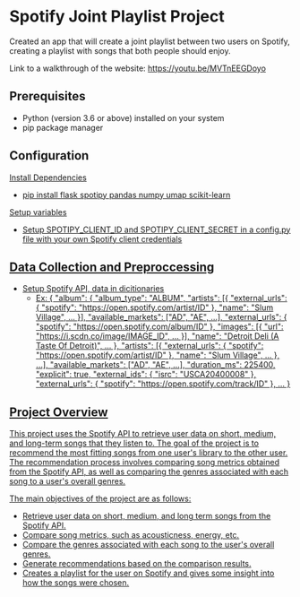 # Spotify Joint Playlist Project

Created an app that will create a joint playlist between two users on Spotify, creating a playlist with songs that both people should enjoy.

Link to a walkthrough of the website: https://youtu.be/MVTnEEGDoyo

## Prerequisites

- Python (version 3.6 or above) installed on your system
- pip package manager

## Configuration

<u>Install Dependencies<u>
- pip install flask spotipy pandas numpy umap scikit-learn

Setup variables
- Setup SPOTIPY_CLIENT_ID and SPOTIPY_CLIENT_SECRET in a config.py file with your own Spotify client credentials

## Data Collection and Preproccessing

- Setup Spotify API, data in dicitionaries
  - Ex: {
    "album": {
        "album_type": "ALBUM",
        "artists": [{
            "external_urls": {
                "spotify": "https://open.spotify.com/artist/ID"
            },
            "name": "Slum Village",
            ...
        }],
        "available_markets": ["AD", "AE", ...],
        "external_urls": {
            "spotify": "https://open.spotify.com/album/ID"
        },
        "images": [{
            "url": "https://i.scdn.co/image/IMAGE_ID",
            ...
        }],
        "name": "Detroit Deli (A Taste Of Detroit)",
        ...
    },
    "artists": [{
        "external_urls": {
            "spotify": "https://open.spotify.com/artist/ID"
        },
        "name": "Slum Village",
        ...
    }, ...],
    "available_markets": ["AD", "AE", ...],
    "duration_ms": 225400,
    "explicit": true,
    "external_ids": {
        "isrc": "USCA20400008"
    },
    "external_urls": {
        "spotify": "https://open.spotify.com/track/ID"
    },
    ...
}

## Project Overview

This project uses the Spotify API to retrieve user data on short, medium, and long-term songs that they listen to. The goal of the project is to recommend the most fitting songs from one user's library to the other user. The recommendation process involves comparing song metrics obtained from the Spotify API, as well as comparing the genres associated with each song to a user's overall genres.

The main objectives of the project are as follows:

- Retrieve user data on short, medium, and long term songs from the Spotify API.
- Compare song metrics, such as acousticness, energy, etc.
- Compare the genres associated with each song to the user's overall genres.
- Generate recommendations based on the comparison results.
- Creates a playlist for the user on Spotify and gives some insight into how the songs were chosen.
